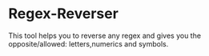 # Regex-Reverser
This tool helps you to reverse any regex and gives you the opposite/allowed: letters,numerics and symbols.
